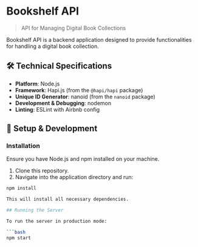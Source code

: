 # Bookshelf API

> API for Managing Digital Book Collections

Bookshelf API is a backend application designed to provide functionalities for handling a digital book collection.

## 🛠 Technical Specifications

- **Platform**: Node.js
- **Framework**: Hapi.js (from the `@hapi/hapi` package)
- **Unique ID Generator**: nanoid (from the `nanoid` package)
- **Development & Debugging**: nodemon
- **Linting**: ESLint with Airbnb config

## 🚀 Setup & Development

### Installation

Ensure you have Node.js and npm installed on your machine.

1. Clone this repository.
2. Navigate into the application directory and run:

```bash
npm install

This will install all necessary dependencies.

## Running the Server

To run the server in production mode:

```bash
npm start